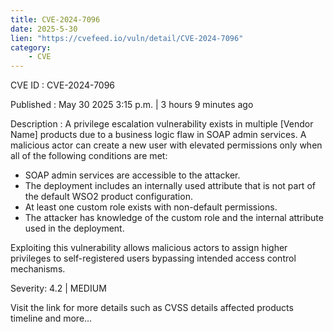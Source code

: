 ```yaml
---
title: CVE-2024-7096
date: 2025-5-30
lien: "https://cvefeed.io/vuln/detail/CVE-2024-7096"
category:
    - CVE
---
```


CVE ID : CVE-2024-7096

Published :  May 30
2025
3:15 p.m. | 3 hours
9 minutes ago

Description : A privilege escalation vulnerability exists in multiple [Vendor Name] products due to a business logic flaw in SOAP admin services. A malicious actor can create a new user with elevated permissions only when all of the following conditions are met:
  *  SOAP admin services are accessible to the attacker.
  *  The deployment includes an internally used attribute that is not part of the default WSO2 product configuration.
  *  At least one custom role exists with non-default permissions.
  *  The attacker has knowledge of the custom role and the internal attribute used in the deployment.


Exploiting this vulnerability allows malicious actors to assign higher privileges to self-registered users
bypassing intended access control mechanisms.

Severity: 4.2 | MEDIUM

Visit the link for more details
such as CVSS details
affected products
timeline
and more...
